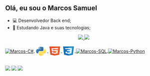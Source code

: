 ## Olá, eu sou o Marcos Samuel

- 💻 Desenvolvedor Back end;
- 📖 Estudando Java e suas tecnologias;

<div align="center">
  <a href="https://github.com/marcossamuh">
  <img height="150em" src="https://github-readme-stats.vercel.app/api?username=marcossamuh&show_icons=false&theme=dark&include_all_commits=true&count_private=true"/>
  <img height="150em" src="https://github-readme-stats.vercel.app/api/top-langs/?username=marcossamuh&layout=compact&langs_count=7&theme=dark"/>
</div>
  
<div style="display: inline_block"><br>
  <img align="center" alt="Marcos-C#" height="37" width="40"   src="https://img.icons8.com/color/48/000000/c-sharp-logo.png">
  <img align="center" alt="Marcos-Python" height="35" width="40" src="https://raw.githubusercontent.com/devicons/devicon/master/icons/python/python-original.svg">
  <img align="center" alt="Marcos-HTML" height="30" width="40" src="https://raw.githubusercontent.com/devicons/devicon/master/icons/html5/html5-original.svg">
  <img align="center" alt="Marcos-CSS" height="30" width="40" src="https://raw.githubusercontent.com/devicons/devicon/master/icons/css3/css3-original.svg">
  <img align="center" alt="Marcos-SQL" height="30" width="40" src="https://img.icons8.com/external-soft-fill-juicy-fish/60/000000/external-sql-coding-and-development-soft-fill-soft-fill-juicy-fish.png">
  <img align="center" alt="Marcos-Python" height="38" width="44"src="https://img.icons8.com/color/48/000000/git.png">
</div>

  ##
  <div> 
    <a href="https://instagram.com/marcossamuh" target="_blank"><img src="https://img.shields.io/badge/-Instagram-%23E4405F?style=for-the-badge&logo=instagram&logoColor=white" target="_blank"></a>
   <a href = "mailto:marcossamuel135@gmail.com"><img src="https://img.shields.io/badge/-Gmail-%23333?style=for-the-badge&logo=gmail&logoColor=white" target="_blank"></a>
  <a href="https://www.linkedin.com/in/marcossamuel" target="_blank"><img src="https://img.shields.io/badge/-LinkedIn-%230077B5?style=for-the-badge&logo=linkedin&logoColor=white" target="_blank"></a> 
</div>



